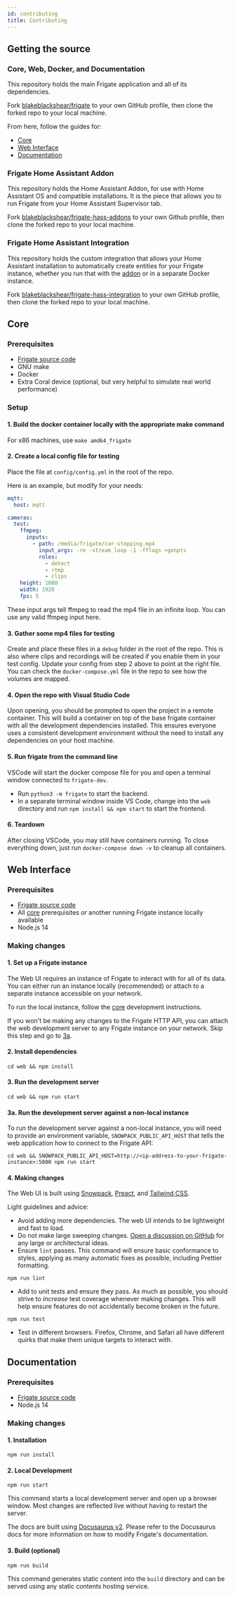 ```yaml
---
id: contributing
title: Contributing
---
```


## Getting the source

### Core, Web, Docker, and Documentation

This repository holds the main Frigate application and all of its dependencies.

Fork [blakeblackshear/frigate](https://github.com/blakeblackshear/frigate.git) to your own GitHub profile, then clone the forked repo to your local machine.

From here, follow the guides for:

- [Core](#core)
- [Web Interface](#web-interface)
- [Documentation](#documentation)

### Frigate Home Assistant Addon

This repository holds the Home Assistant Addon, for use with Home Assistant OS and compatible installations. It is the piece that allows you to run Frigate from your Home Assistant Supervisor tab.

Fork [blakeblackshear/frigate-hass-addons](https://github.com/blakeblackshear/frigate-hass-addons) to your own Github profile, then clone the forked repo to your local machine.

### Frigate Home Assistant Integration

This repository holds the custom integration that allows your Home Assistant installation to automatically create entities for your Frigate instance, whether you run that with the [addon](#frigate-home-assistant-addon) or in a separate Docker instance.

Fork [blakeblackshear/frigate-hass-integration](https://github.com/blakeblackshear/frigate-hass-integration) to your own GitHub profile, then clone the forked repo to your local machine.

## Core

### Prerequisites

- [Frigate source code](#frigate-core-web-and-docs)
- GNU make
- Docker
- Extra Coral device (optional, but very helpful to simulate real world performance)

### Setup

#### 1. Build the docker container locally with the appropriate make command

For x86 machines, use `make amd64_frigate`

#### 2. Create a local config file for testing

Place the file at `config/config.yml` in the root of the repo.

Here is an example, but modify for your needs:

```yaml
mqtt:
  host: mqtt

cameras:
  test:
    ffmpeg:
      inputs:
        - path: /media/frigate/car-stopping.mp4
          input_args: -re -stream_loop -1 -fflags +genpts
          roles:
            - detect
            - rtmp
            - clips
    height: 1080
    width: 1920
    fps: 5
```

These input args tell ffmpeg to read the mp4 file in an infinite loop. You can use any valid ffmpeg input here.

#### 3. Gather some mp4 files for testing

Create and place these files in a `debug` folder in the root of the repo. This is also where clips and recordings will be created if you enable them in your test config. Update your config from step 2 above to point at the right file. You can check the `docker-compose.yml` file in the repo to see how the volumes are mapped.

#### 4. Open the repo with Visual Studio Code

Upon opening, you should be prompted to open the project in a remote container. This will build a container on top of the base frigate container with all the development dependencies installed. This ensures everyone uses a consistent development environment without the need to install any dependencies on your host machine.

#### 5. Run frigate from the command line

VSCode will start the docker compose file for you and open a terminal window connected to `frigate-dev`.

- Run `python3 -m frigate` to start the backend.
- In a separate terminal window inside VS Code, change into the `web` directory and run `npm install && npm start` to start the frontend.

#### 6. Teardown

After closing VSCode, you may still have containers running. To close everything down, just run `docker-compose down -v` to cleanup all containers.

## Web Interface

### Prerequisites

- [Frigate source code](#frigate-core-web-and-docs)
- All [core](#core) prerequisites _or_ another running Frigate instance locally available
- Node.js 14

### Making changes

#### 1. Set up a Frigate instance

The Web UI requires an instance of Frigate to interact with for all of its data. You can either run an instance locally (recommended) or attach to a separate instance accessible on your network.

To run the local instance, follow the [core](#core) development instructions.

If you won't be making any changes to the Frigate HTTP API, you can attach the web development server to any Frigate instance on your network. Skip this step and go to [3a](#3a-run-the-development-server-against-a-non-local-instance).

#### 2. Install dependencies

```console
cd web && npm install
```

#### 3. Run the development server

```console
cd web && npm run start
```

#### 3a. Run the development server against a non-local instance

To run the development server against a non-local instance, you will need to provide an environment variable, `SNOWPACK_PUBLIC_API_HOST` that tells the web application how to connect to the Frigate API:

```console
cd web && SNOWPACK_PUBLIC_API_HOST=http://<ip-address-to-your-frigate-instance>:5000 npm run start
```

#### 4. Making changes

The Web UI is built using [Snowpack](https://www.snowpack.dev/), [Preact](https://preactjs.com), and [Tailwind CSS](https://tailwindcss.com).

Light guidelines and advice:

- Avoid adding more dependencies. The web UI intends to be lightweight and fast to load.
- Do not make large sweeping changes. [Open a discussion on GitHub](https://github.com/blakeblackshear/frigate/discussions/new) for any large or architectural ideas.
- Ensure `lint` passes. This command will ensure basic conformance to styles, applying as many automatic fixes as possible, including Prettier formatting.

```console
npm run lint
```

- Add to unit tests and ensure they pass. As much as possible, you should strive to _increase_ test coverage whenever making changes. This will help ensure features do not accidentally become broken in the future.

```console
npm run test
```

- Test in different browsers. Firefox, Chrome, and Safari all have different quirks that make them unique targets to interact with.

## Documentation

### Prerequisites

- [Frigate source code](#frigate-core-web-and-docs)
- Node.js 14

### Making changes

#### 1. Installation

```console
npm run install
```

#### 2. Local Development

```console
npm run start
```

This command starts a local development server and open up a browser window. Most changes are reflected live without having to restart the server.

The docs are built using [Docusaurus v2](https://v2.docusaurus.io). Please refer to the Docusaurus docs for more information on how to modify Frigate's documentation.

#### 3. Build (optional)

```console
npm run build
```

This command generates static content into the `build` directory and can be served using any static contents hosting service.
